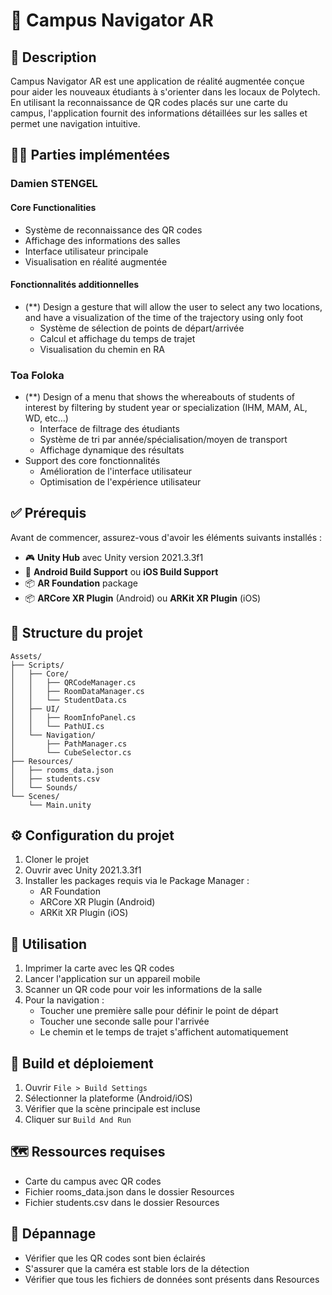 # 🎯 Campus Navigator AR

## 📝 Description
Campus Navigator AR est une application de réalité augmentée conçue pour aider les nouveaux étudiants à s'orienter dans les locaux de Polytech. En utilisant la reconnaissance de QR codes placés sur une carte du campus, l'application fournit des informations détaillées sur les salles et permet une navigation intuitive.

## 👨‍💻 Parties implémentées

### Damien STENGEL
#### Core Functionalities
* Système de reconnaissance des QR codes
* Affichage des informations des salles
* Interface utilisateur principale
* Visualisation en réalité augmentée
#### Fonctionnalités additionnelles
* (**) Design a gesture that will allow the user to select any two locations, and have a visualization of the time of the trajectory using only foot
  * Système de sélection de points de départ/arrivée
  * Calcul et affichage du temps de trajet
  * Visualisation du chemin en RA

### Toa Foloka
* (**) Design of a menu that shows the whereabouts of students of interest by filtering by student year or specialization (IHM, MAM, AL, WD, etc…)
  * Interface de filtrage des étudiants
  * Système de tri par année/spécialisation/moyen de transport
  * Affichage dynamique des résultats
* Support des core fonctionnalités
  * Amélioration de l'interface utilisateur
  * Optimisation de l'expérience utilisateur

## ✅ Prérequis
Avant de commencer, assurez-vous d'avoir les éléments suivants installés :
* 🎮 **Unity Hub** avec Unity version 2021.3.3f1
* 📱 **Android Build Support** ou **iOS Build Support**
* 📦 **AR Foundation** package
* 📦 **ARCore XR Plugin** (Android) ou **ARKit XR Plugin** (iOS)

## 📂 Structure du projet
```
Assets/
├── Scripts/
│   ├── Core/
│   │   ├── QRCodeManager.cs
│   │   ├── RoomDataManager.cs
│   │   └── StudentData.cs
│   ├── UI/
│   │   ├── RoomInfoPanel.cs
│   │   └── PathUI.cs
│   └── Navigation/
│       ├── PathManager.cs
│       └── CubeSelector.cs
├── Resources/
│   ├── rooms_data.json
│   ├── students.csv
│   └── Sounds/
└── Scenes/
    └── Main.unity
```

## ⚙️ Configuration du projet
1. Cloner le projet
2. Ouvrir avec Unity 2021.3.3f1
3. Installer les packages requis via le Package Manager :
   * AR Foundation
   * ARCore XR Plugin (Android)
   * ARKit XR Plugin (iOS)

## 🚀 Utilisation
1. Imprimer la carte avec les QR codes
2. Lancer l'application sur un appareil mobile
3. Scanner un QR code pour voir les informations de la salle
4. Pour la navigation :
   * Toucher une première salle pour définir le point de départ
   * Toucher une seconde salle pour l'arrivée
   * Le chemin et le temps de trajet s'affichent automatiquement

## 📱 Build et déploiement
1. Ouvrir `File > Build Settings`
2. Sélectionner la plateforme (Android/iOS)
3. Vérifier que la scène principale est incluse
4. Cliquer sur `Build And Run`

## 🗺️ Ressources requises
* Carte du campus avec QR codes
* Fichier rooms_data.json dans le dossier Resources
* Fichier students.csv dans le dossier Resources

## 🔧 Dépannage
* Vérifier que les QR codes sont bien éclairés
* S'assurer que la caméra est stable lors de la détection
* Vérifier que tous les fichiers de données sont présents dans Resources
